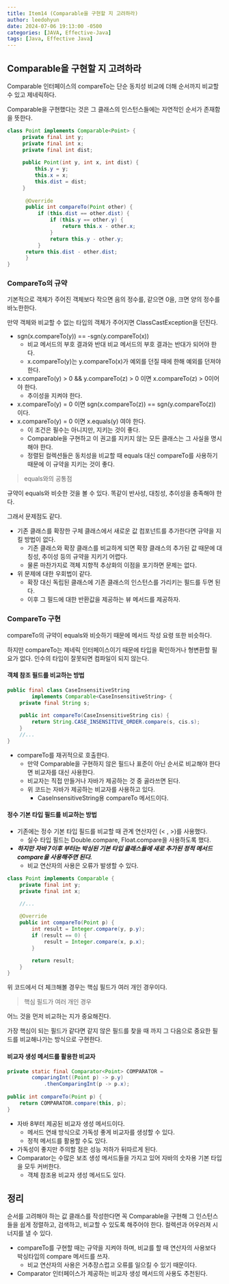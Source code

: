 ```yaml
---
title: Item14 (Comparable을 구현할 지 고려하라)
author: leedohyun
date: 2024-07-06 19:13:00 -0500
categories: [JAVA, Effective-Java]
tags: [Java, Effective Java]
---
```


## Comparable을 구현할 지 고려하라

Comparable 인터페이스의 compareTo는 단순 동치성 비교에 더해 순서까지 비교할 수 있고 제네릭하다.

Comparable을 구현했다는 것은 그 클래스의 인스턴스들에는 자연적인 순서가 존재함을 뜻한다.

```java
class Point implements Comparable<Point> {  
	 private final int y;
	 private final int x;
	 private final int dist;  
	  
	 public Point(int y, int x, int dist) {  
		 this.y = y;  
		 this.x = x;  
		 this.dist = dist;  
	 }  
	  
	  @Override  
	  public int compareTo(Point other) {  
		  if (this.dist == other.dist) {  
			  if (this.y == other.y) {  
				  return this.x - other.x;  
			  }  
			  return this.y - other.y;  
		  }  
	  return this.dist - other.dist;  
	  }  
}
```

### CompareTo의 규약

기본적으로 객체가 주어진 객체보다 작으면 음의 정수를, 같으면 0을, 크면 양의 정수를 바노한한다.

만약 객체와 비교할 수 없는 타입의 객체가 주어지면 ClassCastException을 던진다.

- sgn(x.compareTo(y)) == -sgn(y.compareTo(x))
	- 비교 메서드의 부호 결과와 반대 비교 메서드의 부호 결과는 반대가 되어야 한다.
	- x.compareTo(y)는 y.compareTo(x)가 예외를 던질 때에 한해 예외를 던져야 한다.
- x.compareTo(y) > 0 && y.compareTo(z) > 0 이면 x.compareTo(z) > 0이어야 한다.
	- 추이성을 지켜야 한다.
- x.compareTo(y) = 0 이면 sgn(x.compareTo(z)) == sgn(y.compareTo(z)) 이다.  
- x.compareTo(y) = 0 이면 x.equals(y) 여야 한다.
	- 이 조건은 필수는 아니지만, 지키는 것이 좋다.
	- Comparable을 구현하고 이 권고를 지키지 않는 모든 클래스는 그 사실을 명시해야 한다.
	- 정렬된 컬렉션들은 동치성을 비교할 때 equals 대신 compareTo를 사용하기 때문에 이 규약을 지키는 것이 좋다.

> equals와의 공통점

규약이 equals와 비슷한 것을 볼 수 있다. 똑같이 반사성, 대칭성, 추이성을 충족해야 한다.

그래서 문제점도 같다.

- 기존 클래스를 확장한 구체 클래스에서 새로운 값 컴포넌트를 추가한다면 규약을 지킬 방법이 없다.
	- 기존 클래스와 확장 클래스를 비교하게 되면 확장 클래스의 추가된 값 때문에 대칭성, 추이성 등의 규약을 지키기 어렵다.
	- 물론 마찬가지로 객체 지향적 추상화의 이점을 포기하면 문제는 없다.
-  위 문제에 대한 우회법이 같다.
	- 확장 대신 독립된 클래스에 기존 클래스의 인스턴스를 가리키는 필드를 두면 된다.
	- 이후 그 필드에 대한 반환값을 제공하는 뷰 메서드를 제공하자.

### CompareTo 구현

compareTo의 규약이 equals와 비슷하기 때문에 메서드 작성 요령 또한 비슷하다.

하지만 compareTo는 제네릭 인터페이스이기 때문에 타입을 확인하거나 형변환할 필요가 없다. 인수의 타입이 잘못되면 컴파일이 되지 않는다.

#### 객체 참조 필드를 비교하는 방법

```java
public final class CaseInsensitiveString 
		implements Comparable<CaseInsensitiveString> {
	private final String s;
	
	public int compareTo(CaseInsensitiveString cis) {
		return String.CASE_INSENSITIVE_ORDER.compare(s, cis.s);
	}
	//...
}	
```

- compareTo를 재귀적으로 호출한다.
	- 만약 Comparable을 구현하지 않은 필드나 표준이 아닌 순서로 비교해야 한다면 비교자를 대신 사용한다.
	- 비교자는 직접 만들거나 자바가 제공하는 것 중 골라쓰면 된다.
	- 위 코드는 자바가 제공하는 비교자를 사용하고 있다.
		- CaseInsensitiveString용 compareTo 메서드이다.

#### 정수 기본 타입 필드를 비교하는 방법

- 기존에는 정수 기본 타입 필드를 비교할 때 관계 연산자인 (< , >)를 사용했다.
	- 실수 타입 필드는 Double.compare, Float.compare을 사용하도록 했다.
- ***하지만 자바 7이후 부터는 박싱된 기본 타입 클래스들에 새로 추가된 정적 메서드 compare을 사용해주면 된다.***
	- 비교 연산자의 사용은 오류가 발생할 수 있다.

```java
class Point implements Comparable {
	private final int y;
	private final int x;

	//...
	
	@Override
	public int compareTo(Point p) {
		int result = Integer.compare(y, p.y);
		if (result == 0) {
			result = Integer.compare(x, p.x);
		}

		return result;
	}
}
``` 

위 코드에서 더 체크해볼 경우는 핵심 필드가 여러 개인 경우이다.

> 핵심 필드가 여러 개인 경우

어느 것을 먼저 비교하는 지가 중요해진다.

가장 핵심이 되는 필드가 같다면 같지 않은 필드를 찾을 때 까지 그 다음으로 중요한 필드를 비교해나가는 방식으로 구현한다.

#### 비교자 생성 메서드를 활용한 비교자

```java
private static final Comparator<Point> COMPARATOR = 
		comparingInt((Point p) -> p.y)
			.thenComparingInt(p -> p.x);
	
public int compareTo(Point p) {
	return COMPARATOR.compare(this, p);
}
```

- 자바 8부터 제공된 비교자 생성 메서드이다.
	- 메서드 연쇄 방식으로 가독성 좋게 비교자를 생성할 수 있다.
	- 정적 메서드를 활용할 수도 있다.
- 가독성이 좋지만 주의할 점은 성능 저하가 뒤따르게 된다.
- Comparator는 수많은 보조 생성 메서드들을 가지고 있어 자바의 숫자용 기본 타입을 모두 커버한다.
	- 객체 참조용 비교자 생성 메서드도 있다. 

## 정리

순서를 고려해야 하는 값 클래스를 작성한다면 꼭 Comparable을 구현해 그 인스턴스들을 쉽게 정렬하고, 검색하고, 비교할 수 있도록 해주어야 한다. 컬렉션과 어우러져 시너지를 낼 수 있다.

- compareTo를 구현할 때는 규약을 지켜야 하며, 비교를 할 때 연산자의 사용보다 박싱타입의 compare 메서드를 쓰자.
	- 비교 연산자의 사용은 거추장스럽고 오류를 일으킬 수 있기 때문이다.
- Comparator 인터페이스가 제공하는 비교자 생성 메서드의 사용도 추천된다. 